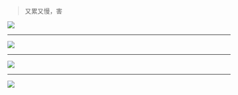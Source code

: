 > 又累又慢，害

![](https://photo.wuyiting.cn/%E9%AA%91%E8%A1%8C/%E8%A5%BF%E6%B9%96_2021-09-20_14-57-20.jpg)

---

![](https://photo.wuyiting.cn/%E9%AA%91%E8%A1%8C/%E8%A5%BF%E6%B9%96_2021-09-20_14-57-21.jpg)

---

![](https://photo.wuyiting.cn/%E9%AA%91%E8%A1%8C/%E8%A5%BF%E6%B9%96_2021-09-20_14-57-25.jpg)

---

![](https://photo.wuyiting.cn/%E9%AA%91%E8%A1%8C/%E8%A5%BF%E6%B9%96_2021-09-20_14-57-26.jpg)